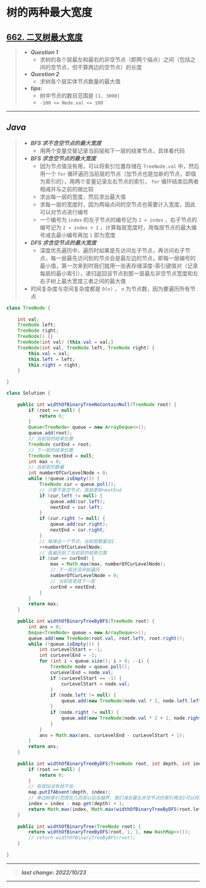 # 树的两种最大宽度

## [662. 二叉树最大宽度](https://leetcode.cn/problems/maximum-width-of-binary-tree/)

> - ***Question 1***
>   - 求树的各个层最左和最右的非空节点（即两个端点）之间（包括之间的空节点，但不算两边的空节点）的长度
> - ***Question 2***
>   - 求树各个层实体节点数量的最大值
> - ***tips:***
>   - 树中节点的数目范围是 `[1, 3000]`
>   - `-100 <= Node.val <= 100`

---

## *Java*

> - ***BFS 求不含空节点的最大宽度***
>   - 用两个变量交替记录当前层和下一层的结束节点，具体看代码
> - ***BFS 求含空节点的最大宽度***
>   - 因为节点值没有用，可以将索引位置存储在 `TreeNode.val` 中，然后用一个 `for` 循环遍历当前层的节点（加节点也是加新的节点，即值为索引的），用两个变量记录左右节点的索引， `for` 循环结束后两者相减并与之前的做比较
>   - 求出每一层的宽度，然后求出最大值
>   - 求每一层的宽度时，因为两端点间的空节点也需要计入宽度，因此可以对节点进行编号
>   - 一个编号为 `index` 的左子节点的编号记为 `2 × index` ，右子节点的编号记为 `2 × index + 1` ，计算每层宽度时，用每层节点的最大编号减去最小编号再加 `1` 即为宽度
> - ***DFS 求含空节点的最大宽度***
>   - 深度优先遍历中，遍历时如果是先访问左子节点，再访问右子节点，每一层最先访问到的节点会是最左边的节点，即每一层编号的最小值，第一次来到时我们就用一张表存储深度-索引键值对（记录每层的最小索引），递归返回该节点到那一层最左非空节点宽度和左右子树上最大宽度三者之间的最大值
> - 时间复杂度与空间复杂度都是 `O(n)` ， `n` 为节点数，因为要遍历所有节点

```java
class TreeNode {
    
    int val;
    TreeNode left;
    TreeNode right;
    TreeNode() {}
    TreeNode(int val) {this.val = val;}
    TreeNode(int val, TreeNode left, TreeNode right) {
        this.val = val;
        this.left = left;
        this.right = right;
    }
    
}

class Solution {
    
    public int widthOfBinaryTreeNoContainNull(TreeNode root) {
        if (root == null) {
            return 0;
        }
        Queue<TreeNode> queue = new ArrayDeque<>();
        queue.add(root);
        // 当前层的结束位置
        TreeNode curEnd = root;
        // 下一层的结束位置
        TreeNode nextEnd = null;
        int max = 0;
        // 当前层的数量
        int numberOfCurLevelNode = 0;
        while (!queue.isEmpty()) {
            TreeNode cur = queue.poll();
            // 只要不是空节点，我就更新nextEnd
            if (cur.left != null) {
                queue.add(cur.left);
                nextEnd = cur.left;
            }
            if (cur.right != null) {
                queue.add(cur.right);
                nextEnd = cur.right;
            }
            // 每弹出一个节点，当前层数量加1
            ++numberOfCurLevelNode;
            // 我遍历到了当前层的结束位置
            if (cur == curEnd) {
                max = Math.max(max, numberOfCurLevelNode);
                // 下一层还没开始遍历
                numberOfCurLevelNode = 0;
                // 当前层变成下一层
                curEnd = nextEnd;
            }
        }
        return max;
    }
    
    public int widthOfBinaryTreeByBFS(TreeNode root) {
        int ans = 0;
        Deque<TreeNode> queue = new ArrayDeque<>();
        queue.add(new TreeNode(root.val, root.left, root.right));
        while (!queue.isEmpty()) {
            int curLevelStart = -1;
            int curLevelEnd = -1;
            for (int i = queue.size(); i > 0; --i) {
                TreeNode node = queue.poll();
                curLevelEnd = node.val;
                if (curLevelStart == -1) {
                    curLevelStart = node.val;
                }
                if (node.left != null) {
                    queue.add(new TreeNode(node.val * 2, node.left.left, node.left.right));
                }
                if (node.right != null) {
                    queue.add(new TreeNode(node.val * 2 + 1, node.right.left, node.right.right));
                }
            }
            ans = Math.max(ans, curLevelEnd - curLevelStart + 1);
        }
        return ans;
    }
    
    public int widthOfBinaryTreeByDFS(TreeNode root, int depth, int index, HashMap<Integer, Integer> map) {
        if (root == null) {
            return 0;
        }
        // 有就加没有就不加
        map.putIfAbsent(depth, index);
        // 单边树索引范围在几百层以后会越界，我们减去最左非空节点的索引再加1可以将同一层的索引映射到从1开始
        index = index - map.get(depth) + 1;
        return Math.max(index, Math.max(widthOfBinaryTreeByDFS(root.left, depth + 1, index * 2, map), widthOfBinaryTreeByDFS(root.right, depth + 1, index * 2 + 1, map)));
    }
    
    public int widthOfBinaryTree(TreeNode root) {
        return widthOfBinaryTreeByDFS(root, 1, 1, new HashMap<>());
        // return widthOfBinaryTreeByBFS(root);
    }
    
}
```

---

> ***last change: 2022/10/23***

---

